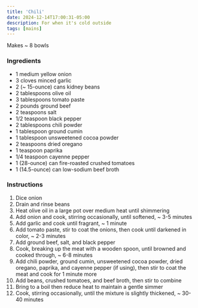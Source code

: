 ```yaml
---
title: 'Chili'
date: 2024-12-14T17:00:31-05:00
description: For when it's cold outside
tags: [mains]
---
```


Makes ~ 8 bowls

### Ingredients

- 1 medium yellow onion
- 3 cloves minced garlic
- 2 (~ 15-ounce) cans kidney beans
- 2 tablespoons olive oil
- 3 tablespoons tomato paste
- 2 pounds ground beef
- 2 teaspoons salt
- 1/2 teaspoon black pepper
- 2 tablespoons chili powder
- 1 tablespoon ground cumin
- 1 tablespoon unsweetened cocoa powder
- 2 teaspoons dried oregano
- 1 teaspoon paprika
- 1/4 teaspoon cayenne pepper
- 1 (28-ounce) can fire-roasted crushed tomatoes
- 1 (14.5-ounce) can low-sodium beef broth

### Instructions

1. Dice onion
2. Drain and rinse beans
3. Heat olive oil in a large pot over medium heat until shimmering
4. Add onion and cook, stirring occasionally, until softened, ~ 3-5 minutes
5. Add garlic and cook until fragrant, ~ 1 minute
6. Add tomato paste, stir to coat the onions, then cook until darkened in color, ~ 2-3 minutes
7. Add ground beef, salt, and black pepper
8. Cook, breaking up the meat with a wooden spoon, until browned and cooked through, ~ 6-8 minutes
9. Add chili powder, ground cumin, unsweetened cocoa powder, dried oregano, paprika, and cayenne pepper (if using), then stir to coat the meat and cook for 1 minute more
10. Add beans, crushed tomatoes, and beef broth, then stir to combine
11. Bring to a boil then reduce  heat to maintain a gentle simmer
12. Cook, stirring occasionally, until the mixture is slightly thickened, ~ 30-40 minutes

